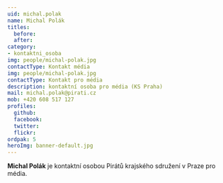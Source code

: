 ```yaml
---
uid: michal.polak
name: Michal Polák
titles:
  before: 
  after:
category: 
- kontaktni_osoba
img: people/michal-polak.jpg
contactType: Kontakt média
img: people/michal-polak.jpg
contactType: Kontakt pro média
description: kontaktní osoba pro média (KS Praha)
mail: michal.polak@pirati.cz
mob: +420 608 517 127
profiles:
  github:       
  facebook: 
  twitter: 		  
  flickr:		  
ordpak: 5
heroImg: banner-default.jpg  
---
```


**Michal Polák** je kontaktní osobou Pirátů krajského sdružení v Praze pro média.



